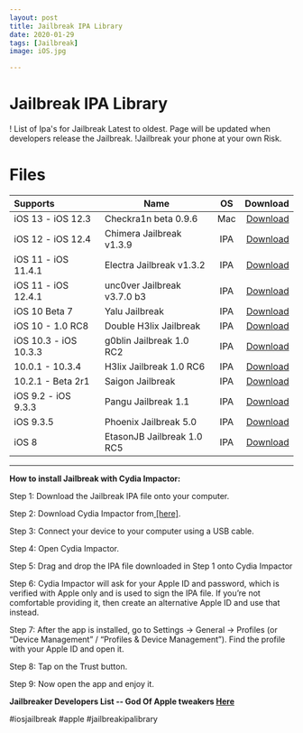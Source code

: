 ```yaml
---
layout: post
title: Jailbreak IPA Library
date: 2020-01-29
tags: [Jailbreak]
image: iOS.jpg

---
```




# Jailbreak IPA Library

! List of Ipa's for Jailbreak Latest to oldest.  Page will be updated when developers release the Jailbreak. 
!Jailbreak your phone at your own Risk.


# Files

|Supports | Name          | OS         | Download  |			
|:-------- |----------------------------- |:-----------------------:| -------------------------:    |
|iOS 13 - iOS 12.3 | Checkra1n beta 0.9.6  | Mac   | [Download](http://www.mediafire.com/file/c6gks004epkf1gg/checkra1n_beta_0.9.6.dmg/file) |
|iOS 12 - iOS 12.4 | Chimera Jailbreak v1.3.9  | IPA   | [Download](http://www.mediafire.com/file/rup14fsx0s3ckjj/Chimera_v1.3.9-12.0-12.4.zip/file) |
|iOS 11 - iOS 11.4.1| Electra Jailbreak v1.3.2  | IPA   | [Download](http://www.mediafire.com/file/oselrxnn5hkb1d9/electra_v1.3.2.ipa/file) |
|iOS 11 - iOS 12.4.1| unc0ver Jailbreak v3.7.0 b3  | IPA| [Download](http://www.mediafire.com/file/ww86f1wv6fgijwu/unc0ver-v3.8.0.b1.ipa/file) |
|iOS 10 Beta 7 | Yalu Jailbreak  | IPA| [Download](http://www.mediafire.com/file/ud8i3nr7e4pr76q/yalu102.ipa/file) |
|iOS 10 - 1.0 RC8| Double H3lix Jailbreak  | IPA| [Download](http://www.mediafire.com/file/tpi7mgjtbop0dgy/doubleH3lix-RC8.ipa/file) |
|iOS 10.3 - iOS 10.3.3| g0blin Jailbreak 1.0 RC2 | IPA| [Download](http://www.mediafire.com/file/tmdu5s8vt5uv9bz/g0blin_rc2.ipa/file) |
|10.0.1 - 10.3.4| H3lix Jailbreak 1.0 RC6  | IPA| [Download](http://www.mediafire.com/file/ss952mm5sk6r2py/h3lix-RC6.ipa/file) |
|10.2.1 - Beta 2r1| Saigon Jailbreak  | IPA| [Download](http://www.mediafire.com/file/lruta337kxrs4um/Saigon_beta2.ipa/file) |
|iOS 9.2 - iOS 9.3.3| Pangu Jailbreak 1.1  | IPA| [Download](http://www.mediafire.com/file/g48tesenzlq6f5k/pangu_v1.1.ipa/file) |
|iOS 9.3.5 | Phoenix Jailbreak 5.0  | IPA| [Download](http://www.mediafire.com/file/w5miayuauf6pk4s/Phoenix5.ipa/file) |
|iOS 8 | EtasonJB Jailbreak 1.0 RC5  | IPA| [Download](http://www.mediafire.com/file/bpkgq1k38beelvc/etason.ipa/file) |

--------------------

**How to install Jailbreak with Cydia Impactor:**

Step 1: Download the  Jailbreak IPA file onto your computer.

Step 2: Download Cydia Impactor from[  \[here\]](http://www.cydiaimpactor.com/).

Step 3: Connect your device to your computer using a USB cable.

Step 4: Open Cydia Impactor.

Step 5: Drag and drop the IPA file downloaded in Step 1 onto Cydia Impactor

Step 6: Cydia Impactor will ask for your Apple ID and password, which is verified with Apple only and is used to sign the IPA file. If you’re not comfortable providing it, then create an alternative Apple ID and use that instead.

Step 7: After the app is installed, go to Settings -> General -> Profiles (or “Device Management” / “Profiles & Device Management”). Find the profile with your Apple ID and open it.

Step 8: Tap on the Trust button.

Step 9: Now open the app and enjoy it.


**Jailbreaker Developers List -- God Of Apple tweakers  [Here](https://en.wikipedia.org/wiki/IOS_jailbreaking)**

#iosjailbreak #apple #jailbreakipalibrary
